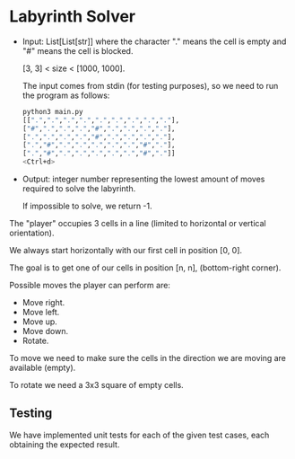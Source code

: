# Labyrinth Solver

* Input: List[List[str]] where the character "." means the cell is empty and "#" means the cell is blocked.
  
  [3, 3] < size < [1000, 1000].

  The input comes from stdin (for testing purposes), so we need to run the program as follows:
  
  ```bash
  python3 main.py
  [[".",".",".",".",".",".",".",".","."],
  ["#",".",".",".","#",".",".",".","."],
  [".",".",".",".","#",".",".",".","."],
  [".","#",".",".",".",".",".","#","."],
  [".","#",".",".",".",".",".","#","."]]
  <Ctrl+d>
  ```

* Output: integer number representing the lowest amount of moves required to solve the labyrinth.
  
  If impossible to solve, we return -1.

The "player" occupies 3 cells in a line (limited to horizontal or vertical orientation).

We always start horizontally with our first cell in position [0, 0].

The goal is to get one of our cells in position [n, n], (bottom-right corner).

Possible moves the player can perform are:

* Move right.
* Move left.
* Move up.
* Move down.
* Rotate.

To move we need to make sure the cells in the direction we are moving are available (empty).

To rotate we need a 3x3 square of empty cells.

## Testing

We have implemented unit tests for each of the given test cases, each obtaining the expected result.
